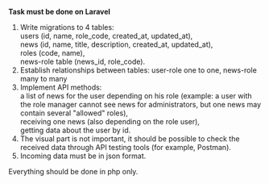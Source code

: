 **Task must be done on Laravel**

1. Write migrations to 4 tables:   
   users (id, name, role_code, created_at, updated_at),  
   news (id, name, title, description, created_at, updated_at),  
   roles (code, name),   
   news-role table (news_id, role_code).
2. Establish relationships between tables: user-role one to one, news-role many to many
3. Implement API methods:  
   a list of news for the user depending on his role (example: a user with the role manager cannot see news for
   administrators, but one news may contain several "allowed" roles),  
   receiving one news (also depending on the role user),  
   getting data about the user by id.
4. The visual part is not important, it should be possible to check the received data through API testing tools (for
   example, Postman).
5. Incoming data must be in json format.

Everything should be done in php only.
